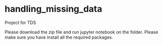 # handling_missing_data
Project for TDS

Please download the zip file and run jupyter notebook on the folder. 
Please make sure you have install all the required packages.
